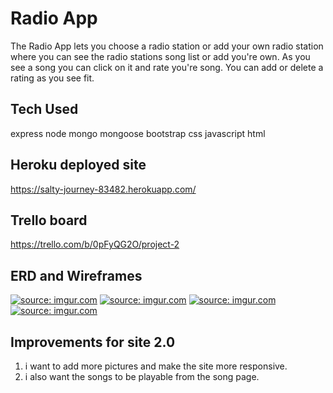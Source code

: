 # Radio App

The Radio App lets you choose a radio station or add your own radio station where you can see the radio stations song list or add you're own. As you see a song you can click on it and rate you're song. You can add or delete a rating as you see fit.

## Tech Used
express
node
mongo
mongoose
bootstrap
css
javascript
html






## Heroku deployed site
https://salty-journey-83482.herokuapp.com/


## Trello board
https://trello.com/b/0pFyQG2O/project-2

## ERD and Wireframes
<a href="https://imgur.com/gLKqRLs"><img src="https://i.imgur.com/gLKqRLs.jpg" title="source: imgur.com" /></a>
<a href="https://imgur.com/YHVSIb5"><img src="https://i.imgur.com/YHVSIb5.jpg" title="source: imgur.com" /></a>
<a href="https://imgur.com/oc6vvz8"><img src="https://i.imgur.com/oc6vvz8.jpg" title="source: imgur.com" /></a>
<a href="https://imgur.com/y7Kt4B3"><img src="https://i.imgur.com/y7Kt4B3.jpg" title="source: imgur.com" /></a>

## Improvements for site 2.0

1. i want to add more pictures and make the site more responsive.
2. i also want the songs to be playable from the song page.

